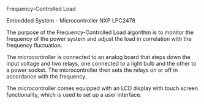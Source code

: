 Frequency-Controlled Load

Embedded System - Microcontroller NXP LPC2478

The purpose of the Frequency-Controlled Load algorithm is to monitor the frequency of the power system
and adjust the load in correlation with the frequency fluctuation.

The microcontroller is connected to an analog board that steps down the input voltage and two relays, one connected
to a light bulb and the other to a power socket. The microcontroller then sets the relays on or off in
accordance with the frequency. 

The microcontroller comes equipped with an LCD display with touch screen functionality, which is used to set up a user interface.
